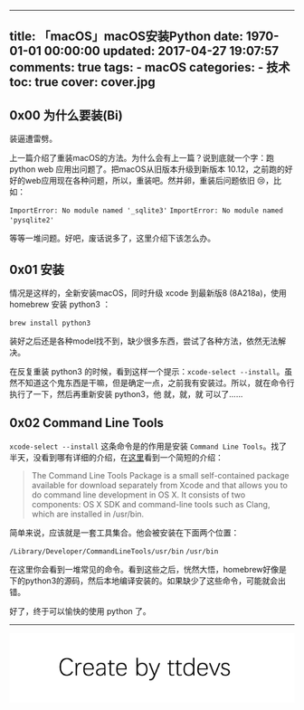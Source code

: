
---
title: 「macOS」macOS安装Python
date: 1970-01-01 00:00:00
updated: 2017-04-27 19:07:57
comments: true
tags:
    - macOS
categories:
    - 技术
toc: true
cover: cover.jpg 
---


## 0x00 为什么要装(Bi)

装逼遭雷劈。

上一篇介绍了重装macOS的方法。为什么会有上一篇？说到底就一个字：跑 python web 应用出问题了。把macOS从旧版本升级到新版本 10.12，之前跑的好好的web应用现在各种问题，所以，重装吧。然并卵，重装后问题依旧 😢，比如：

`ImportError: No module named '_sqlite3'`
`ImportError: No module named 'pysqlite2'`

等等一堆问题。好吧，废话说多了，这里介绍下该怎么办。

## 0x01 安装

情况是这样的，全新安装macOS，同时升级 xcode 到最新版8 (8A218a)，使用 homebrew 安装 python3 ：

`brew install python3`

装好之后还是各种model找不到，缺少很多东西，尝试了各种方法，依然无法解决。

在反复重装 python3 的时候，看到这样一个提示：`xcode-select --install`。虽然不知道这个鬼东西是干嘛，但是确定一点，之前我有安装过。所以，就在命令行执行了一下，然后再重新安装 python3，他 就，就，就 可以了……

## 0x02 Command Line Tools

`xcode-select --install` 这条命令是的作用是安装 `Command Line Tools`。找了半天，没看到哪有详细的介绍，在[这里][tools]看到一个简短的介绍：

> The Command Line Tools Package is a small self-contained package available for download separately from Xcode and that allows you to do command line development in OS X. It consists of two components: OS X SDK and command-line tools such as Clang, which are installed in /usr/bin.

简单来说，应该就是一套工具集合。他会被安装在下面两个位置：

`/Library/Developer/CommandLineTools/usr/bin`
`/usr/bin`

在这里你会看到一堆常见的命令。看到这些之后，恍然大悟，homebrew好像是下的python3的源码，然后本地编译安装的。如果缺少了这些命令，可能就会出错。

好了，终于可以愉快的使用 python 了。

------
[tools]: https://developer.apple.com/library/prerelease/content/technotes/tn2339/_index.html#//apple_ref/doc/uid/DTS40014588-CH1-WHAT_IS_THE_COMMAND_LINE_TOOLS_PACKAGE_

![Create by ttdevs](https://raw.githubusercontent.com/ttdevs/ttdevs.github.io/common/images/logo.png)

